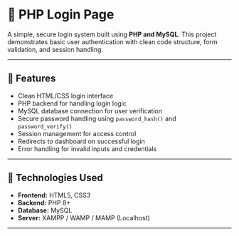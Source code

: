 # 🔐 PHP Login Page

A simple, secure login system built using **PHP and MySQL**. This project demonstrates basic user authentication with clean code structure, form validation, and session handling.

---

## 📌 Features

- Clean HTML/CSS login interface  
- PHP backend for handling login logic  
- MySQL database connection for user verification  
- Secure password handling using `password_hash()` and `password_verify()`  
- Session management for access control  
- Redirects to dashboard on successful login  
- Error handling for invalid inputs and credentials

---

## 🧱 Technologies Used

- **Frontend:** HTML5, CSS3  
- **Backend:** PHP 8+  
- **Database:** MySQL  
- **Server:** XAMPP / WAMP / MAMP (Localhost)

---

